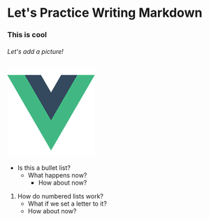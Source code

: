 # Let's Practice Writing Markdown
### This is cool

###### Let's add a picture!

![Test Image](/src/assets/logo.png)

* Is this a bullet list?
   * What happens now?
      * How about now?

1. How do numbered lists work?
   * What if we set a letter to it?
   * How about now?


